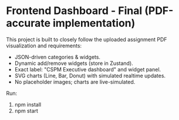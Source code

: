 
# Frontend Dashboard - Final (PDF-accurate implementation)

This project is built to closely follow the uploaded assignment PDF visualization and requirements:
- JSON-driven categories & widgets.
- Dynamic add/remove widgets (store in Zustand).
- Exact label: "CSPM Executive dashboard" and widget panel.
- SVG charts (Line, Bar, Donut) with simulated realtime updates.
- No placeholder images; charts are live-simulated.

Run:
1. npm install
2. npm start

